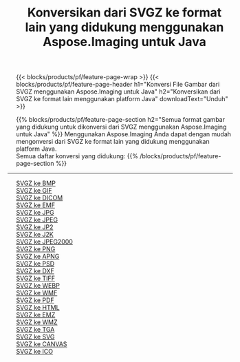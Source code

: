 ﻿---
title: Konversikan dari SVGZ ke format lain yang didukung menggunakan Aspose.Imaging untuk Java 
weight: 3920
url: /id/java/conversion/from/svgz 
lang: id
langdirlevel: 2
locales: zh-hans,ja,it,ru,de,es,fr,nl,id,lt,pl,pt,vi,tr,ko,zh-hant,ar,hi,th,sv,cs,uk,he
description: Menggunakan Aspose.Imaging Anda dapat dengan mudah mengonversi dari SVGZ ke format lain menggunakan platform Java
---

{{< blocks/products/pf/feature-page-wrap >}}
{{< blocks/products/pf/feature-page-header h1="Konversi File Gambar dari SVGZ menggunakan Aspose.Imaging untuk Java" h2="Konversikan dari SVGZ ke format lain menggunakan platform Java" downloadText="Unduh" >}}


{{% blocks/products/pf/feature-page-section  h2="Semua format gambar yang didukung untuk dikonversi dari SVGZ menggunakan Aspose.Imaging untuk Java" %}}
Menggunakan Aspose.Imaging Anda dapat dengan mudah mengonversi dari SVGZ ke format lain yang didukung menggunakan platform Java.
<br/>
Semua daftar konversi yang didukung:
{{% /blocks/products/pf/feature-page-section %}}
<div class="container-fluid productfamilypage bg-gray">
    <div class="convertypes bg-gray agp-content section">
        <div class="container">
		<hr style="margin-left:-20px;"/>
		<div class="row other-converters">
		    <div class='col-md-2 other-converter remove-lp remove-rp'><a href="/imaging/id/java/conversion/svgz-to-bmp" >SVGZ ke BMP</a></div><div class='col-md-2 other-converter remove-lp remove-rp'><a href="/imaging/id/java/conversion/svgz-to-gif" >SVGZ ke GIF</a></div><div class='col-md-2 other-converter remove-lp remove-rp'><a href="/imaging/id/java/conversion/svgz-to-dicom" >SVGZ ke DICOM</a></div><div class='col-md-2 other-converter remove-lp remove-rp'><a href="/imaging/id/java/conversion/svgz-to-emf" >SVGZ ke EMF</a></div><div class='col-md-2 other-converter remove-lp remove-rp'><a href="/imaging/id/java/conversion/svgz-to-jpg" >SVGZ ke JPG</a></div><div class='col-md-2 other-converter remove-lp remove-rp'><a href="/imaging/id/java/conversion/svgz-to-jpeg" >SVGZ ke JPEG</a></div><div class='col-md-2 other-converter remove-lp remove-rp'><a href="/imaging/id/java/conversion/svgz-to-jp2" >SVGZ ke JP2</a></div><div class='col-md-2 other-converter remove-lp remove-rp'><a href="/imaging/id/java/conversion/svgz-to-j2k" >SVGZ ke J2K</a></div><div class='col-md-2 other-converter remove-lp remove-rp'><a href="/imaging/id/java/conversion/svgz-to-jpeg2000" >SVGZ ke JPEG2000</a></div><div class='col-md-2 other-converter remove-lp remove-rp'><a href="/imaging/id/java/conversion/svgz-to-png" >SVGZ ke PNG</a></div><div class='col-md-2 other-converter remove-lp remove-rp'><a href="/imaging/id/java/conversion/svgz-to-apng" >SVGZ ke APNG</a></div><div class='col-md-2 other-converter remove-lp remove-rp'><a href="/imaging/id/java/conversion/svgz-to-psd" >SVGZ ke PSD</a></div><div class='col-md-2 other-converter remove-lp remove-rp'><a href="/imaging/id/java/conversion/svgz-to-dxf" >SVGZ ke DXF</a></div><div class='col-md-2 other-converter remove-lp remove-rp'><a href="/imaging/id/java/conversion/svgz-to-tiff" >SVGZ ke TIFF</a></div><div class='col-md-2 other-converter remove-lp remove-rp'><a href="/imaging/id/java/conversion/svgz-to-webp" >SVGZ ke WEBP</a></div><div class='col-md-2 other-converter remove-lp remove-rp'><a href="/imaging/id/java/conversion/svgz-to-wmf" >SVGZ ke WMF</a></div><div class='col-md-2 other-converter remove-lp remove-rp'><a href="/imaging/id/java/conversion/svgz-to-pdf" >SVGZ ke PDF</a></div><div class='col-md-2 other-converter remove-lp remove-rp'><a href="/imaging/id/java/conversion/svgz-to-html" >SVGZ ke HTML</a></div><div class='col-md-2 other-converter remove-lp remove-rp'><a href="/imaging/id/java/conversion/svgz-to-emz" >SVGZ ke EMZ</a></div><div class='col-md-2 other-converter remove-lp remove-rp'><a href="/imaging/id/java/conversion/svgz-to-wmz" >SVGZ ke WMZ</a></div><div class='col-md-2 other-converter remove-lp remove-rp'><a href="/imaging/id/java/conversion/svgz-to-tga" >SVGZ ke TGA</a></div><div class='col-md-2 other-converter remove-lp remove-rp'><a href="/imaging/id/java/conversion/svgz-to-svg" >SVGZ ke SVG</a></div><div class='col-md-2 other-converter remove-lp remove-rp'><a href="/imaging/id/java/conversion/svgz-to-canvas" >SVGZ ke CANVAS</a></div><div class='col-md-2 other-converter remove-lp remove-rp'><a href="/imaging/id/java/conversion/svgz-to-ico" >SVGZ ke ICO</a></div>
                </div>
        </div>
    </div>
</div>
<br/>

